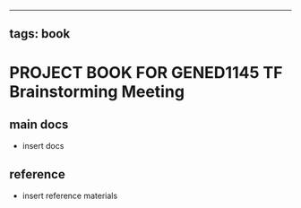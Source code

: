 
---
tags: book
---

PROJECT BOOK FOR GENED1145 TF Brainstorming Meeting
===

main docs
---

- insert docs

reference
---

- insert reference materials

